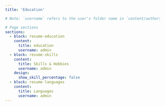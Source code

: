 ```yaml
---
title: 'Education'

# Note: `username` refers to the user's folder name in `content/authors/`

# Page sections
sections:
  - block: resume-education
    content:
      title: education
      username: admin
  - block: resume-skills
    content:
      title: Skills & Hobbies
      username: admin
    design:
      show_skill_percentage: false
  - block: resume-languages
    content:
      title: Languages
      username: admin
---
```


